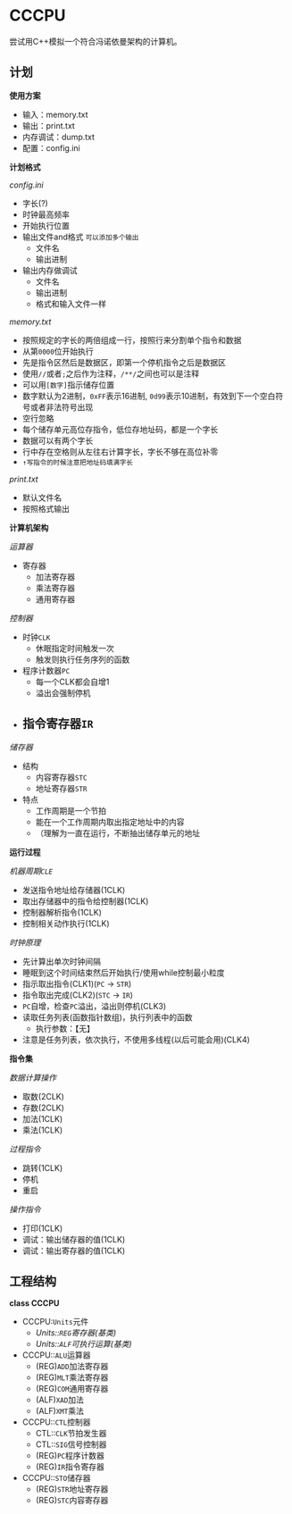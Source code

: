 # CCCPU

尝试用C++模拟一个符合冯诺依曼架构的计算机。

## 计划

**使用方案**
- 输入：memory.txt
- 输出：print.txt
- 内存调试：dump.txt
- 配置：config.ini

**计划格式**

*config.ini*
- 字长(?)
- 时钟最高频率
- 开始执行位置
- 输出文件and格式 `可以添加多个输出`
  - 文件名
  - 输出进制
- 输出内存做调试
  - 文件名
  - 输出进制
  - 格式和输入文件一样

*memory.txt*
- 按照规定的字长的两倍组成一行，按照行来分割单个指令和数据
- 从第`0000`位开始执行
- 先是指令区然后是数据区，即第一个停机指令之后是数据区
- 使用`//`或者`;`之后作为注释，`/**/`之间也可以是注释
- 可以用`[数字]`指示储存位置
- 数字默认为2进制，`0xFF`表示16进制, `0d99`表示10进制，有效到下一个空白符号或者非法符号出现
- 空行忽略
- 每个储存单元高位存指令，低位存地址码，都是一个字长
- 数据可以有两个字长
- 行中存在空格则从左往右计算字长，字长不够在高位补零
- `↑写指令的时候注意把地址码填满字长`

*print.txt*
- 默认文件名
- 按照格式输出

**计算机架构**

*运算器*
- 寄存器
  - 加法寄存器
  - 乘法寄存器
  - 通用寄存器

*控制器*
- 时钟`CLK`
  - 休眠指定时间触发一次
  - 触发则执行任务序列的函数
- 程序计数器`PC`
  - 每一个CLK都会自增1
  - 溢出会强制停机
- 指令寄存器`IR`
  - 

*储存器*
- 结构
  - 内容寄存器`STC`
  - 地址寄存器`STR`
- 特点
  - 工作周期是一个节拍
  - 能在一个工作周期内取出指定地址中的内容
  - （理解为一直在运行，不断抽出储存单元的地址

**运行过程**

*机器周期`CLE`*
- 发送指令地址给存储器(1CLK)
- 取出存储器中的指令给控制器(1CLK)
- 控制器解析指令(1CLK)
- 控制相关动作执行(1CLK)

*时钟原理*
- 先计算出单次时钟间隔
- 睡眠到这个时间结束然后开始执行/使用while控制最小粒度
- 指示取出指令(CLK1)(`PC` -> `STR`)
- 指令取出完成(CLK2)(`STC` -> `IR`)
- `PC`自增，检查`PC`溢出，溢出则停机(CLK3)
- 读取任务列表(函数指针数组)，执行列表中的函数
  - 执行参数：【无】
- 注意是任务列表，依次执行，不使用多线程(以后可能会用)(CLK4)


**指令集**

*数据计算操作*
- 取数(2CLK)
- 存数(2CLK)
- 加法(1CLK)
- 乘法(1CLK)

*过程指令*
- 跳转(1CLK)
- 停机
- 重启

*操作指令*
- 打印(1CLK)
- 调试：输出储存器的值(1CLK)
- 调试：输出寄存器的值(1CLK)

## 工程结构

**class CCCPU**
- CCCPU:`Units`元件
  - *Units::`REG`寄存器(基类)*
  - *Units::`ALF`可执行运算(基类)*
- CCCPU::`ALU`运算器
  - (REG)`ADD`加法寄存器
  - (REG)`MLT`乘法寄存器
  - (REG)`COM`通用寄存器
  - (ALF)`XAD`加法
  - (ALF)`XMT`乘法
- CCCPU::`CTL`控制器
  - CTL::`CLK`节拍发生器
  - CTL::`SIG`信号控制器
  - (REG)`PC`程序计数器
  - (REG)`IR`指令寄存器
- CCCPU::`STO`储存器
  - (REG)`STR`地址寄存器
  - (REG)`STC`内容寄存器